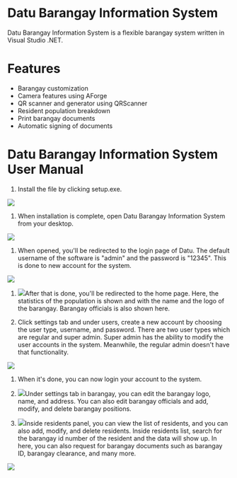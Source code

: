 # Datu Barangay Information System

Datu Barangay Information System is a flexible barangay system written in Visual Studio .NET.

# Features

* Barangay customization
* Camera features using AForge
* QR scanner and generator using QRScanner
* Resident population breakdown
* Print barangay documents
* Automatic signing of documents

# **Datu Barangay Information System User Manual**

1. Install the file by clicking setup.exe.

![](https://imgur.com/CCSZEBK.png)

1. When installation is complete, open Datu Barangay Information System from your desktop.

![](https://imgur.com/6B22ZqA.png)

1. When opened, you&#39;ll be redirected to the login page of Datu. The default username of the software is &quot;admin&quot; and the password is &quot;12345&quot;. This is done to new account for the system.

![](RackMultipart20220223-4-1c20088_html_319c1296224d8a78.png)

1. ![](RackMultipart20220223-4-1c20088_html_c914008c4a327a8.png)After that is done, you&#39;ll be redirected to the home page. Here, the statistics of the population is shown and with the name and the logo of the barangay. Barangay officials is also shown here.

1. Click settings tab and under users, create a new account by choosing the user type, username, and password. There are two user types which are regular and super admin. Super admin has the ability to modify the user accounts in the system. Meanwhile, the regular admin doesn&#39;t have that functionality.

![](RackMultipart20220223-4-1c20088_html_fbe0cc14ee3e2148.png)

1. When it&#39;s done, you can now login your account to the system.
2. ![](RackMultipart20220223-4-1c20088_html_e8cf1f47ca8daea4.png)Under settings tab in barangay, you can edit the barangay logo, name, and address. You can also edit barangay officials and add, modify, and delete barangay positions.

1. ![](RackMultipart20220223-4-1c20088_html_4d79b86f0071bdd3.png)Inside residents panel, you can view the list of residents, and you can also add, modify, and delete residents. Inside residents list, search for the barangay id number of the resident and the data will show up. In here, you can also request for barangay documents such as barangay ID, barangay clearance, and many more.

![](RackMultipart20220223-4-1c20088_html_dbd32bd12ea06d2f.png)
